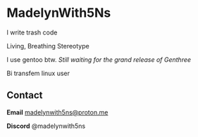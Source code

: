 # MadelynWith5Ns

I write trash code

Living, Breathing Stereotype

I use gentoo btw. *Still waiting for the grand release of Genthree*

Bi transfem linux user

## Contact

**Email** madelynwith5ns@proton.me

**Discord** @madelynwith5ns
